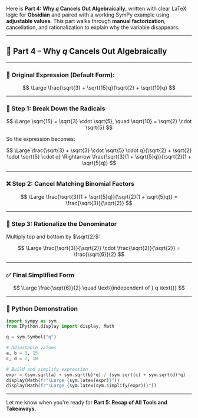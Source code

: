 Here is **Part 4: Why $q$ Cancels Out Algebraically**, written with clear LaTeX logic for **Obsidian** and paired with a working SymPy example using **adjustable values**. This part walks through **manual factorization**, cancellation, and rationalization to explain why the variable disappears.

---

## 🧠 Part 4 – Why $q$ Cancels Out Algebraically

---

### 📌 Original Expression (Default Form):

$$ \Large \frac{\sqrt{3} + \sqrt{15}q}{\sqrt{2} + \sqrt{10}q} $$

---

### 🔄 Step 1: Break Down the Radicals

$$ \Large \sqrt{15} = \sqrt{3} \cdot \sqrt{5}, \quad \sqrt{10} = \sqrt{2} \cdot \sqrt{5} $$

So the expression becomes:

$$ \Large \frac{\sqrt{3} + \sqrt{3} \cdot \sqrt{5} \cdot q}{\sqrt{2} + \sqrt{2} \cdot \sqrt{5} \cdot q} \Rightarrow \frac{\sqrt{3}(1 + \sqrt{5}q)}{\sqrt{2}(1 + \sqrt{5}q)} $$

---

### ❌ Step 2: Cancel Matching Binomial Factors

$$ \Large \frac{\sqrt{3}(1 + \sqrt{5}q)}{\sqrt{2}(1 + \sqrt{5}q)} = \frac{\sqrt{3}}{\sqrt{2}} $$

---

### 📐 Step 3: Rationalize the Denominator

Multiply top and bottom by $\sqrt{2}$:

$$ \Large \frac{\sqrt{3}}{\sqrt{2}} \cdot \frac{\sqrt{2}}{\sqrt{2}} = \frac{\sqrt{6}}{2} $$

---

### ✅ Final Simplified Form

$$ \Large \frac{\sqrt{6}}{2} \quad \text{(independent of } q \text{)} $$

---

### 🧠 Python Demonstration

```python
import sympy as sym
from IPython.display import display, Math

q = sym.Symbol("q")

# Adjustable values
a, b = 3, 15
c, d = 2, 10

# Build and simplify expression
expr = (sym.sqrt(a) + sym.sqrt(b)*q) / (sym.sqrt(c) + sym.sqrt(d)*q)
display(Math(fr"\Large {sym.latex(expr)}"))
display(Math(fr"\Large {sym.latex(sym.simplify(expr))}"))
```

---

Let me know when you're ready for **Part 5: Recap of All Tools and Takeaways**.